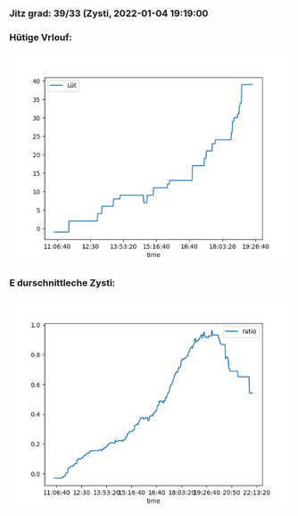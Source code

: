 ### Jitz grad: 39/33 (Zysti, 2022-01-04 19:19:00

### Hütige Vrlouf:
![Graph](Today.png)

### E durschnittleche Zysti:
![Graph](Zysti.png)
